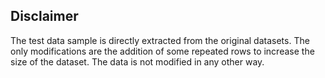 ## Disclaimer

The test data sample is directly extracted from the original datasets. The only modifications are the addition of some repeated rows to increase the size of the dataset. The data is not modified in any other way.
